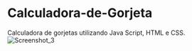 # Calculadora-de-Gorjeta
Calculadora de gorjetas utilizando Java Script, HTML e CSS.
![Screenshot_3](https://user-images.githubusercontent.com/101435488/223885449-4a38420f-3efb-4f47-89e8-3f205cb941ff.png)
